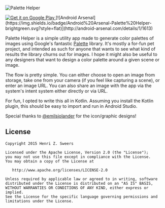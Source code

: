 ![Palette Helper](art/feature.png)

<a href="https://play.google.com/store/apps/details?id=io.sweers.palettehelper">
  <img alt="Get it on Google Play"
       src="https://developer.android.com/images/brand/en_generic_rgb_wo_60.png" />
</a>
[![Android Arsenal](https://img.shields.io/badge/Android%20Arsenal-Palette%20Helper-brightgreen.svg?style=flat)](http://android-arsenal.com/details/1/1613)

Palette Helper is a simple utility app made to generate color palettes of images using Google's fantastic [Palette](https://developer.android.com/reference/android/support/v7/graphics/Palette.html) library. It's mostly a for-fun pet project, and intended as such for anyone that wants to see what kind of results the library churns out for images. I hope it might also be useful to any designers that want to design a color palette around a given scene or image.

The flow is pretty simple. You can either choose to open an image from storage, take one from your camera (if you feel like capturing a scene), or enter an image URL. You can also share an image with the app via the system's intent system either directly or via URL.

For fun, I opted to write this all in Kotlin. Assuming you install the Kotlin plugin, this should be easy to import and run in Android Studio.

Special thanks to [@emilsjolander](https://github.com/emilsjolander) for the icon/graphic designs!

License
-------

    Copyright 2015 Henri Z. Sweers

    Licensed under the Apache License, Version 2.0 (the "License");
    you may not use this file except in compliance with the License.
    You may obtain a copy of the License at

       http://www.apache.org/licenses/LICENSE-2.0

    Unless required by applicable law or agreed to in writing, software
    distributed under the License is distributed on an "AS IS" BASIS,
    WITHOUT WARRANTIES OR CONDITIONS OF ANY KIND, either express or implied.
    See the License for the specific language governing permissions and
    limitations under the License.